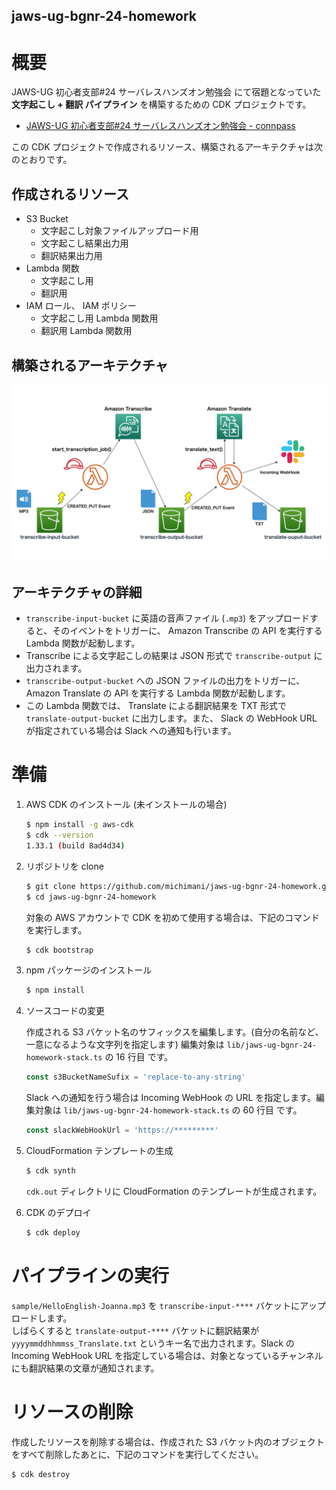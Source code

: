 jaws-ug-bgnr-24-homework
---

# 概要

JAWS-UG 初心者支部#24 サーバレスハンズオン勉強会 にて宿題となっていた **文字起こし + 翻訳 パイプライン** を構築するための CDK プロジェクトです。

- [JAWS-UG 初心者支部#24 サーバレスハンズオン勉強会 - connpass](https://jawsug-bgnr.connpass.com/event/165065/)

この CDK プロジェクトで作成されるリソース、構築されるアーキテクチャは次のとおりです。

## 作成されるリソース

- S3 Bucket
  - 文字起こし対象ファイルアップロード用
  - 文字起こし結果出力用
  - 翻訳結果出力用
- Lambda 関数
  - 文字起こし用
  - 翻訳用
- IAM ロール、 IAM ポリシー
  - 文字起こし用 Lambda 関数用
  - 翻訳用 Lambda 関数用

## 構築されるアーキテクチャ

![Architecture created by this CDK project.](./docs/images/JAWS-UG-Beginner-24-Homework.jpg)

## アーキテクチャの詳細

- `transcribe-input-bucket` に英語の音声ファイル (`.mp3`) をアップロードすると、そのイベントをトリガーに、 Amazon Transcribe の API を実行する Lambda 関数が起動します。
- Transcribe による文字起こしの結果は JSON 形式で `transcribe-output` に出力されます。
- `transcribe-output-bucket` への JSON ファイルの出力をトリガーに、 Amazon Translate の API を実行する Lambda 関数が起動します。
- この Lambda 関数では、 Translate による翻訳結果を TXT 形式で `translate-output-bucket` に出力します。また、 Slack の WebHook URL が指定されている場合は Slack への通知も行います。

# 準備

1. AWS CDK のインストール (未インストールの場合)

    ```bash
    $ npm install -g aws-cdk
    $ cdk --version
    1.33.1 (build 8ad4d34)
    ```

2. リポジトリを clone

    ```bash
    $ git clone https://github.com/michimani/jaws-ug-bgnr-24-homework.git
    $ cd jaws-ug-bgnr-24-homework
    ```
    
    対象の AWS アカウントで CDK を初めて使用する場合は、下記のコマンドを実行します。
    
    ```bash
    $ cdk bootstrap
    ```

3. npm パッケージのインストール

    ```bash
    $ npm install
    ```

4. ソースコードの変更

    作成される S3 バケット名のサフィックスを編集します。(自分の名前など、一意になるような文字列を指定します)
    編集対象は `lib/jaws-ug-bgnr-24-homework-stack.ts` の 16 行目 です。
    
    ```typescript
    const s3BucketNameSufix = 'replace-to-any-string'
    ```
    
    Slack への通知を行う場合は Incoming WebHook の URL を指定します。編集対象は  `lib/jaws-ug-bgnr-24-homework-stack.ts` の 60 行目 です。
    
    ```typescript
    const slackWebHookUrl = 'https://*********'
    ```
  
5. CloudFormation テンプレートの生成

    ```bash
    $ cdk synth
    ```
    
    `cdk.out` ディレクトリに CloudFormation のテンプレートが生成されます。

6. CDK のデプロイ

    ```bash
    $ cdk deploy
    ```

# パイプラインの実行

`sample/HelloEnglish-Joanna.mp3` を `transcribe-input-****` バケットにアップロードします。  
しばらくすると `translate-output-****` バケットに翻訳結果が `yyyymmddhhmmss_Translate.txt` というキー名で出力されます。Slack の Incoming WebHook URL を指定している場合は、対象となっているチャンネルにも翻訳結果の文章が通知されます。

# リソースの削除

作成したリソースを削除する場合は、作成された S3 バケット内のオブジェクトをすべて削除したあとに、下記のコマンドを実行してください。

```bash
$ cdk destroy
```